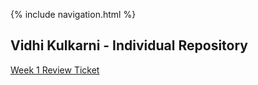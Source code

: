 {% include navigation.html %}

## Vidhi Kulkarni - Individual Repository

[Week 1 Review Ticket](https://github.com/VidhiKulkarni/teamlace/issues/18)
